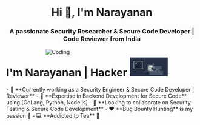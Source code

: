 <h1 align="center">Hi 👋, I'm Narayanan</h1>
<h3 align="center">A passionate Security Researcher & Secure Code Developer | Code Reviewer from India</h3>
<!-- <p align="left">
  <img src="https://komarev.com/ghpvc/?username=rishavchanda&label=Profile%20views&color=0e75b6&style=flat" alt="Profile Views" />
</p> -->
<img align="right" alt="Coding" width="400" src="https://www.lambdatest.com/resources/images/news24.gif" />
<h1>I'm Narayanan | Hacker <img src="https://raw.githubusercontent.com/Narayanan-info/Narayanan-info/main/g1.gif" width="100" height="50" alt="Hacker Gif" /> </h1>
- 🔭 **Currently working as a Security Engineer & Secure Code Developer | Reviewer**  
- 🌱 **Expertise in Backend Development for Secure Code** using [GoLang, Python, Node.js]  
- 👯 **Looking to collaborate on Security Testing & Secure Code Development**  
- ❤ **Bug Bounty Hunting** is my passion 🚀  
- 💻 **Addicted to Tea** 💎  
